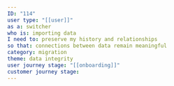 ```yaml
---
ID: "114"
user type: "[[user]]"
as a: switcher
who is: importing data
I need to: preserve my history and relationships
so that: connections between data remain meaningful
category: migration
theme: data integrity
user journey stage: "[[onboarding]]"
customer journey stage:
---
```

